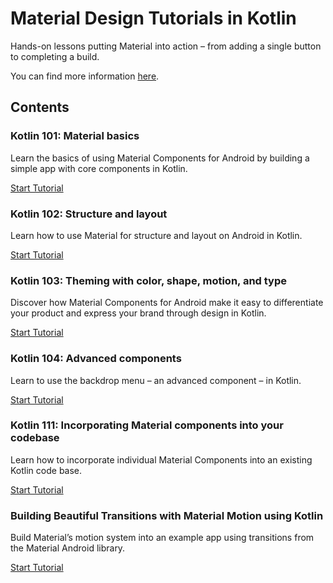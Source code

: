 # Material Design Tutorials in Kotlin

Hands-on lessons putting Material into action – from adding a single button to completing a build.

You can find more information [here](https://material.io/resources/tutorials#android-kotlin).

## Contents

### Kotlin 101: Material basics

Learn the basics of using Material Components for Android by building a simple app with core components in Kotlin.

[Start Tutorial](https://codelabs.developers.google.com/codelabs/mdc-101-kotlin)

### Kotlin 102: Structure and layout

Learn how to use Material for structure and layout on Android in Kotlin.

[Start Tutorial](https://codelabs.developers.google.com/codelabs/mdc-102-kotlin)

### Kotlin 103: Theming with color, shape, motion, and type

Discover how Material Components for Android make it easy to differentiate your product and express your brand through design in Kotlin.

[Start Tutorial](https://codelabs.developers.google.com/codelabs/mdc-103-kotlin)

### Kotlin 104: Advanced components

Learn to use the backdrop menu – an advanced component – in Kotlin.

[Start Tutorial](https://codelabs.developers.google.com/codelabs/mdc-104-kotlin)

### Kotlin 111: Incorporating Material components into your codebase

Learn how to incorporate individual Material Components into an existing Kotlin code base.

[Start Tutorial](https://codelabs.developers.google.com/codelabs/mdc-111-kotlin)

### Building Beautiful Transitions with Material Motion using Kotlin

Build Material’s motion system into an example app using transitions from the Material Android library.

[Start Tutorial](https://codelabs.developers.google.com/codelabs/material-motion-android)
